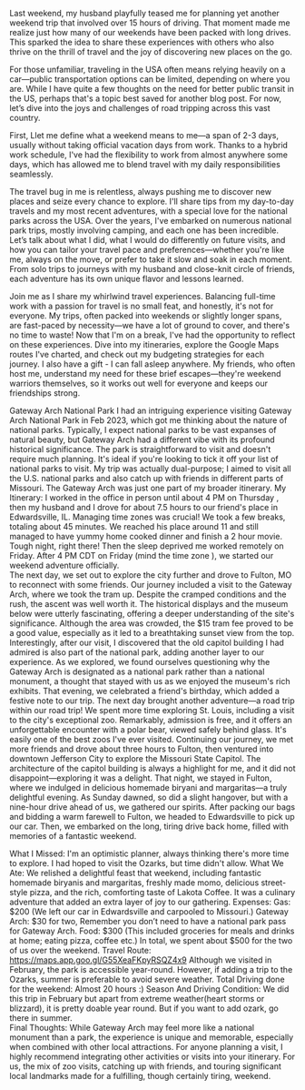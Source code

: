 Last weekend, my husband playfully teased me for planning yet another weekend trip that involved over 15 hours of driving. That moment made me realize just how many of our weekends have been packed with long drives. This sparked the idea to share these experiences with others who also thrive on the thrill of travel and the joy of discovering new places on the go.

For those unfamiliar, traveling in the USA often means relying heavily on a car—public transportation options can be limited, depending on where you are. While I have quite a few thoughts on the need for better public transit in the US, perhaps that's a topic best saved for another blog post. For now, let’s dive into the joys and challenges of road tripping across this vast country.

First, Llet me define what a weekend means to me—a span of 2-3 days, usually without taking official vacation days from work. Thanks to a hybrid work schedule, I've had the flexibility to work from almost anywhere some days, which has allowed me to blend travel with my daily responsibilities seamlessly. 

The travel bug in me is relentless, always pushing me to discover new places and seize every chance to explore. I'll share tips from my day-to-day travels and my most recent adventures, with a special love for the national parks across the USA. Over the years, I've embarked on numerous national park trips, mostly involving camping, and each one has been incredible. Let’s talk about what I did, what I would do differently on future visits, and how you can tailor your travel pace and preferences—whether you're like me, always on the move, or prefer to take it slow and soak in each moment. From solo trips to journeys with my husband and close-knit circle of friends, each adventure has its own unique flavor and lessons learned. 


Join me as I share my whirlwind travel experiences. Balancing full-time work with a passion for travel is no small feat, and honestly, it's not for everyone. My trips, often packed into weekends or slightly longer spans, are fast-paced by necessity—we have a lot of ground to cover, and there's no time to waste! Now that I'm on a break, I've had the opportunity to reflect on these experiences. Dive into my itineraries, explore the Google Maps routes I've charted, and check out my budgeting strategies for each journey. I also have a gift - I can fall asleep anywhere. My friends, who often host me, understand my need for these brief escapes—they're weekend warriors themselves, so it works out well for everyone and keeps our friendships strong.



Gateway Arch National Park 
I had an intriguing experience visiting Gateway Arch National Park in Feb 2023, which got me thinking about the nature of national parks. Typically, I expect national parks to be vast expanses of natural beauty, but Gateway Arch had a different vibe with its profound historical significance.
The park is straightforward to visit and doesn't require much planning. It's ideal if you're looking to tick it off your list of national parks to visit. My trip was actually dual-purpose; I aimed to visit all the U.S. national parks and also catch up with friends in different parts of Missouri. The Gateway Arch was just one part of my broader itinerary.
My Itinerary: I worked in the office in person until about 4 PM on Thursday , then my husband and I drove for about 7.5 hours to our friend's place in Edwardsville, IL. Managing time zones was crucial! We took a few breaks, totaling about 45 minutes. We reached his place around 11 and still managed to have yummy home cooked dinner and finish a 2 hour movie. Tough night, right there! Then the sleep deprived me worked remotely on Friday. After 4 PM CDT on Friday (mind the time zone ), we started our weekend adventure officially.  
The next day, we set out to explore the city further and drove to Fulton, MO to reconnect with some friends. Our journey included a visit to the Gateway Arch, where we took the tram up. Despite the cramped conditions and the rush, the ascent was well worth it. The historical displays and the museum below were utterly fascinating, offering a deeper understanding of the site's significance. Although the area was crowded, the $15 tram fee proved to be a good value, especially as it led to a breathtaking sunset view from the top. Interestingly, after our visit, I discovered that the old capitol building I had admired is also part of the national park, adding another layer to our experience. As we explored, we found ourselves questioning why the Gateway Arch is designated as a national park rather than a national monument, a thought that stayed with us as we enjoyed the museum's rich exhibits.
That evening, we celebrated a friend's birthday, which added a festive note to our trip.  The next day brought another adventure—a road trip within our road trip! We spent more time exploring St. Louis, including a visit to the city's exceptional zoo. Remarkably, admission is free, and it offers an unforgettable encounter with a polar bear, viewed safely behind glass. It's easily one of the best zoos I've ever visited.
Continuing our journey, we met more friends and drove about three hours to Fulton, then ventured into downtown Jefferson City to explore the Missouri State Capitol. The architecture of the capitol building is always a highlight for me, and it did not disappoint—exploring it was a delight. 
That night, we stayed in Fulton, where we indulged in delicious homemade biryani and margaritas—a truly delightful evening. As Sunday dawned, so did a slight hangover, but with a nine-hour drive ahead of us, we gathered our spirits. After packing our bags and bidding a warm farewell to Fulton, we headed to Edwardsville to pick up our car. Then, we embarked on the long, tiring drive back home, filled with memories of a fantastic weekend.

What I Missed: I'm an optimistic planner, always thinking there's more time to explore. I had hoped to visit the Ozarks, but time didn't allow. 
What We Ate: We relished a delightful feast that weekend, including fantastic homemade biryanis and margaritas, freshly made momo, delicious street-style pizza, and the rich, comforting taste of Lakota Coffee. It was a culinary adventure that added an extra layer of joy to our gathering. 
Expenses:
Gas: $200 (We left our car in Edwardsville and carpooled to Missouri.)
Gateway Arch: $30 for two, Remember you don’t need to have a national park pass for Gateway Arch. 
Food: $300 (This included groceries for meals and drinks at home; eating pizza, coffee etc.)
In total, we spent about $500 for the two of us over the weekend. 
Travel Route:
https://maps.app.goo.gl/G55XeaFKpyRSQZ4x9
Although we visited in February, the park is accessible year-round. However, if adding a trip to the Ozarks, summer is preferable to avoid severe weather.
Total Driving done for the weekend:  Almost 20 hours :) 
Season And Driving Condition:
We did this trip in February but apart from extreme weather(heart storms or blizzard), it is pretty doable year round. But if you want to add ozark, go there in summer.  
Final Thoughts: While Gateway Arch may feel more like a national monument than a park, the experience is unique and memorable, especially when combined with other local attractions.
For anyone planning a visit, I highly recommend integrating other activities or visits into your itinerary. For us, the mix of zoo visits, catching up with friends, and touring significant local landmarks made for a fulfilling, though certainly tiring, weekend.
